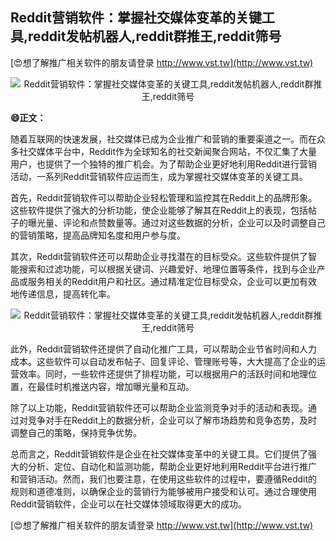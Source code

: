 ## **Reddit营销软件：掌握社交媒体变革的关键工具,reddit发帖机器人,reddit群推王,reddit筛号**

[😍想了解推广相关软件的朋友请登录 http://www.vst.tw](http://www.vst.tw)

 <center><img src="https://vst.tw/MP4/tuiguang/png/0.png" alt="Reddit营销软件：掌握社交媒体变革的关键工具,reddit发帖机器人,reddit群推王,reddit筛号"></center>

**😄正文：**

随着互联网的快速发展，社交媒体已成为企业推广和营销的重要渠道之一。而在众多社交媒体平台中，Reddit作为全球知名的社交新闻聚合网站，不仅汇集了大量用户，也提供了一个独特的推广机会。为了帮助企业更好地利用Reddit进行营销活动，一系列Reddit营销软件应运而生，成为掌握社交媒体变革的关键工具。

首先，Reddit营销软件可以帮助企业轻松管理和监控其在Reddit上的品牌形象。这些软件提供了强大的分析功能，使企业能够了解其在Reddit上的表现，包括帖子的曝光量、评论和点赞数量等。通过对这些数据的分析，企业可以及时调整自己的营销策略，提高品牌知名度和用户参与度。

其次，Reddit营销软件还可以帮助企业寻找潜在的目标受众。这些软件提供了智能搜索和过滤功能，可以根据关键词、兴趣爱好、地理位置等条件，找到与企业产品或服务相关的Reddit用户和社区。通过精准定位目标受众，企业可以更加有效地传递信息，提高转化率。

 <center><img src="https://vst.tw/MP4/tuiguang/png/7.png" alt="Reddit营销软件：掌握社交媒体变革的关键工具,reddit发帖机器人,reddit群推王,reddit筛号"></center>

此外，Reddit营销软件还提供了自动化推广工具，可以帮助企业节省时间和人力成本。这些软件可以自动发布帖子、回复评论、管理账号等，大大提高了企业的运营效率。同时，一些软件还提供了排程功能，可以根据用户的活跃时间和地理位置，在最佳时机推送内容，增加曝光量和互动。

除了以上功能，Reddit营销软件还可以帮助企业监测竞争对手的活动和表现。通过对竞争对手在Reddit上的数据分析，企业可以了解市场趋势和竞争态势，及时调整自己的策略，保持竞争优势。

总而言之，Reddit营销软件是企业在社交媒体变革中的关键工具。它们提供了强大的分析、定位、自动化和监测功能，帮助企业更好地利用Reddit平台进行推广和营销活动。然而，我们也要注意，在使用这些软件的过程中，要遵循Reddit的规则和道德准则，以确保企业的营销行为能够被用户接受和认可。通过合理使用Reddit营销软件，企业可以在社交媒体领域取得更大的成功。

[😍想了解推广相关软件的朋友请登录 http://www.vst.tw](http://www.vst.tw)



